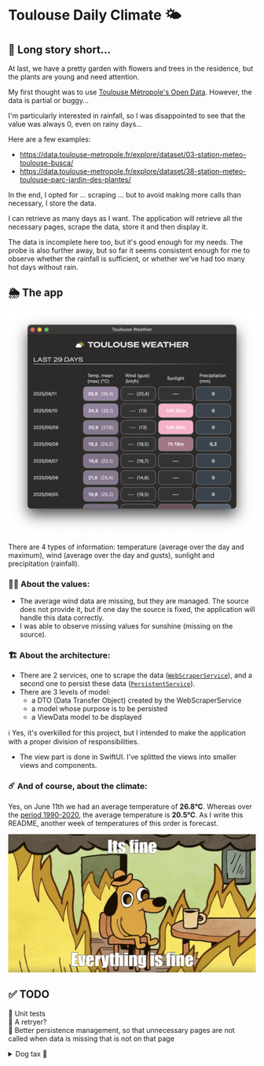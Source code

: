 # Toulouse Daily Climate 🌤️

## 🦫 Long story short...

At last, we have a pretty garden with flowers and trees in the residence, but the plants are young and need attention.

My first thought was to use [Toulouse Métropole's Open Data](https://data.toulouse-metropole.fr/pages/accueil/). However, the data is partial or buggy...

I'm particularly interested in rainfall, so I was disappointed to see that the value was always 0, even on rainy days...

Here are a few examples:

- https://data.toulouse-metropole.fr/explore/dataset/03-station-meteo-toulouse-busca/
- https://data.toulouse-metropole.fr/explore/dataset/38-station-meteo-toulouse-parc-jardin-des-plantes/

In the end, I opted for ... scraping ... but to avoid making more calls than necessary, I store the data.

I can retrieve as many days as I want. The application will retrieve all the necessary pages, scrape the data, store it and then display it.

The data is incomplete here too, but it's good enough for my needs. The probe is also further away, but so far it seems consistent enough for me to observe whether the rainfall is sufficient, or whether we've had too many hot days without rain.

## 🌦️ The app

![A screenshot of the application](Assets/app-screenshot.png)

There are 4 types of information: temperature (average over the day and maximum), wind (average over the day and gusts), sunlight and precipitation (rainfall).

### 🕵️‍♂️ About the values:

- The average wind data are missing, but they are managed. The source does not provide it, but if one day the source is fixed, the application will handle this data correctly.
- I was able to observe missing values for sunshine (missing on the source).

### 🏗️ About the architecture:

- There are 2 services, one to scrape the data ([`WebScraperService`](https://github.com/ipefixe/Toulouse-Daily-Climate/blob/main/Toulouse%20Weather/Services/WebScraperService.swift)), and a second one to persist these data ([`PersistentService`](https://github.com/ipefixe/Toulouse-Daily-Climate/blob/main/Toulouse%20Weather/Services/PersistentService.swift)).
- There are 3 levels of model:
  - a DTO (Data Transfer Object) created by the WebScraperService
  - a model whose purpose is to be persisted
  - a ViewData model to be displayed

ℹ️ Yes, it's overkilled for this project, but I intended to make the application with a proper division of responsibilities.

- The view part is done in SwiftUI. I've splitted the views into smaller views and components.

### ☄️ And of course, about the climate:

Yes, on June 11th we had an average temperature of **26.8°C**. Whereas over the [period 1990-2020](https://fr.wikipedia.org/wiki/Climat_de_la_Haute-Garonne#Région_toulousaine_et_Lauragais), the average temperature is **20.5°C**. As I write this README, another week of temperatures of this order is forecast.

![MEME: Everything is fine](Assets/fine.png)

## ✅ TODO

🔲 Unit tests  
🔲 A retryer?  
🔲 Better persistence management, so that unnecessary pages are not called when data is missing that is not on that page

<details>

<summary>Dog tax 🐾</summary>

![Dog tax](Assets/dog-tax.jpg)

</details>
